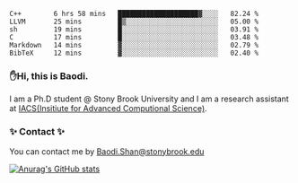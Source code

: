 <!--START_SECTION:waka-->

```text
C++        6 hrs 58 mins   ████████████████████▓░░░░   82.24 %
LLVM       25 mins         █▒░░░░░░░░░░░░░░░░░░░░░░░   05.00 %
sh         19 mins         █░░░░░░░░░░░░░░░░░░░░░░░░   03.91 %
C          17 mins         █░░░░░░░░░░░░░░░░░░░░░░░░   03.48 %
Markdown   14 mins         ▓░░░░░░░░░░░░░░░░░░░░░░░░   02.79 %
BibTeX     12 mins         ▓░░░░░░░░░░░░░░░░░░░░░░░░   02.40 %
```

<!--END_SECTION:waka-->

### ✋Hi, this is Baodi. 

I am a Ph.D student @ Stony Brook University and I am a research assistant at [IACS(Insitiute for Advanced Computional Science)](https://iacs.stonybrook.edu/).

### ✨ Contact ✨

You can contact me by [Baodi.Shan@stonybrook.edu](mailto:Baodi.Shan@stonybrook.edu)

[![Anurag's GitHub stats](https://github-readme-stats.vercel.app/api?username=lwshanbd&theme=jolly&show_icons=true&count_private=true&include_all_commits=true)](https://github.com/anuraghazra/github-readme-stats)



<!--
**lwshanbd/lwshanbd** is a ✨ _special_ ✨ repository because its `README.md` (this file) appears on your GitHub profile.

Here are some ideas to get you started:

- 🔭 I’m currently working on ...
- 🌱 I’m currently learning ...
- 👯 I’m looking to collaborate on ...
- 🤔 I’m looking for help with ...
- 💬 Ask me about ...
- 📫 How to reach me: ...
- 😄 Pronouns: ...
- ⚡ Fun fact: ...
-->
